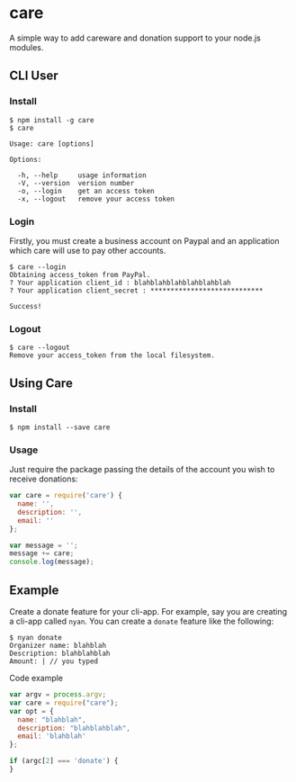 # care
A simple way to add careware and donation support to your node.js modules.

## CLI User
### Install
```
$ npm install -g care
$ care

Usage: care [options]

Options:

  -h, --help     usage information
  -V, --version  version number
  -o, --login    get an access token
  -x, --logout   remove your access token
```

### Login
Firstly, you must create a business account on Paypal and an application which care will use to pay other accounts.
```
$ care --login
Obtaining access_token from PayPal.
? Your application client_id : blahblahblahblahblahblah
? Your application client_secret : ****************************

Success!
```

### Logout
```
$ care --logout
Remove your access_token from the local filesystem.
```

## Using Care
### Install
```
$ npm install --save care
```

### Usage
Just require the package passing the details of the account you wish to receive donations:
```js
var care = require('care') {
  name: '',
  description: '',
  email: ''
};

var message = '';
message += care;
console.log(message);
```

## Example
Create a donate feature for your cli-app. For example, say you are creating a cli-app called `nyan`. You can create a `donate` feature like the following:
```
$ nyan donate
Organizer name: blahblah
Description: blahblahblah
Amount: | // you typed
```

Code example
```js
var argv = process.argv;
var care = require("care");
var opt = {
  name: "blahblah",
  description: "blahblahblah",
  email: 'blahblah'
};

if (argc[2] === 'donate') {
}
```
